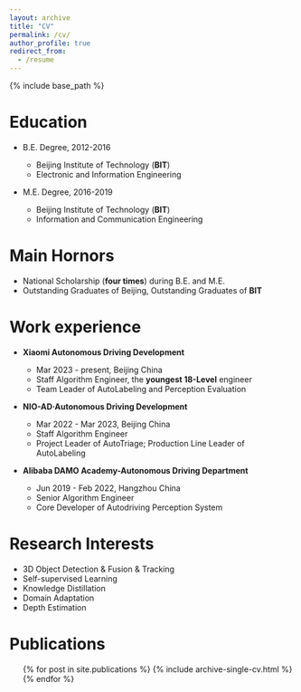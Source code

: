 ```yaml
---
layout: archive
title: "CV"
permalink: /cv/
author_profile: true
redirect_from:
  - /resume
---
```


{% include base_path %}

Education
======
* B.E. Degree, 2012-2016
  * Beijing Institute of Technology (**BIT**)
  * Electronic and Information Engineering


* M.E. Degree, 2016-2019 
  * Beijing Institute of Technology (**BIT**)
  * Information and Communication Engineering
  

Main Hornors
======
* National Scholarship (**four times**) during B.E. and M.E.
* Outstanding Graduates of Beijing, Outstanding Graduates of **BIT**
  
Work experience
======
* **Xiaomi Autonomous Driving Development**
  * Mar 2023 - present, Beijing China
  * Staff Algorithm Engineer, the **youngest 18-Level** engineer
  * Team Leader of AutoLabeling and Perception Evaluation

* **NIO-AD·Autonomous Driving Development**
  * Mar 2022 - Mar 2023, Beijing China
  * Staff Algorithm Engineer
  * Project Leader of AutoTriage; Production Line Leader of AutoLabeling

* **Alibaba DAMO Academy-Autonomous Driving Department**
  * Jun 2019 - Feb 2022, Hangzhou China
  * Senior Algorithm Engineer
  * Core Developer of Autodriving Perception System
  
Research Interests
======
* 3D Object Detection & Fusion & Tracking
* Self-supervised Learning
* Knowledge Distillation
* Domain Adaptation
* Depth Estimation

Publications
======
  <ul>{% for post in site.publications %}
    {% include archive-single-cv.html %}
  {% endfor %}</ul>
  
<!--Talks
======
  <ul>{% for post in site.talks %}
    {% include archive-single-talk-cv.html %}
  {% endfor %}</ul>
  
Teaching
======
  <ul>{% for post in site.teaching %}
    {% include archive-single-cv.html %}
  {% endfor %}</ul>
  
Service and leadership
======
* Currently signed in to 43 different slack teams
 -->
